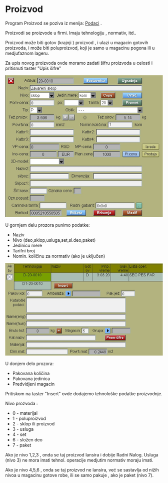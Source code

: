 # Proizvod

Program Proizvod se poziva iz menija: [Podaci](../m_sr.md) .

Proizvodi se proizvode u firmi. Imaju tehnologiju , normativ, itd..

Proizvod može biti gotov (krajnji ) proizvod , i ulazi u magacin gotovih proizvoda,
i može biti poluproizvod, koji je samo u magacinu pogona ili u medjufaznom lageru.

Za upis novog proizvoda ovde moramo zadati šifru proizvoda u celosti 
i pritisnuti taster "Upis šifre"

![Image](proizv001.jpg)

U gornjem delu prozora punimo podatke:

- Naziv
- Nivo (deo,sklop,usluga,set,sl.deo,paket)
- Jedinicu mere
- Tarifni broj
- Nomin. količinu za normativ (ako je uključen)

![Image](proizv002.jpg)

U donjem delo prozora:

- Pakovana količina
- Pakovana jedinica
- Predvidjeni magacin

Pritiskom na taster "Insert" ovde dodajemo tehnološke podatke proizvodnje.

Nivo prozvoda :
- 0 - materijal
- 1 - poluproizvod
- 2 - sklop ili proizvod 
- 3 - usluga
- 4 - set
- 6 - složen deo
- 7 - paket

Ako je nivo 1,2,3 , onda se taj proizvod lansira i dobije Radni Nalog. Usluga (nivo 3) ne mora imati tehnol. operacije medjutim normativ moraju imati.

Ako je nivo 4,5,6 , onda se taj proizvod ne lansira, već se sastavlja od nižih nivoa u magacinu gotove robe, ili
se samo pakuje , ako je paket (nivo 7).

